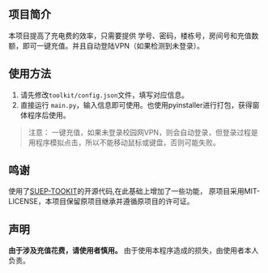 ## 项目简介

本项目提高了充电费的效率，只需要提供 学号、密码，楼栋号，房间号和充值数额，即可一键充值。并且自动登陆VPN（如果检测到未登录）。  

## 使用方法
1. 请先修改`toolkit/config.json`文件，填写对应信息。
2. 直接运行 `main.py`，输入信息即可使用。也使用pyinstaller进行打包，获得窗体程序后使用。

> 注意：
    一键充值，如果未登录校园网VPN，则会自动登录，但登录过程是用程序模拟点击，所以不能移动鼠标或键盘，否则可能失败。


## 鸣谢

使用了[SUEP-TOOKIT](https://github.com/zhengxyz123/suep-toolkit)的开源代码,在此基础上增加了一些功能，
原项目采用MIT-LICENSE，本项目保留原项目继承并遵循原项目的许可证。

## 声明
**由于涉及充值花费，请使用者慎用。**
由于使用本程序造成的损失，由使用者本人负责。